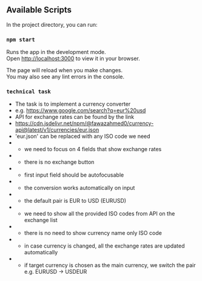 ## Available Scripts

In the project directory, you can run:

### `npm start`

Runs the app in the development mode.\
Open [http://localhost:3000](http://localhost:3000) to view it in your browser.

The page will reload when you make changes.\
You may also see any lint errors in the console.

### `technical task`
* The task is to implement a currency converter
* e.g. https://www.google.com/search?q=eur%20usd
* API for exchange rates can be found by the link
* https://cdn.jsdelivr.net/npm/@fawazahmed0/currency-api@latest/v1/currencies/eur.json
* 'eur.json' can be replaced with any ISO code we need
* - we need to focus on 4 fields that show exchange rates
* - there is no exchange button
* - first input field should be autofocusable
* - the conversion works automatically on input
* - the default pair is EUR to USD (EURUSD)
* - we need to show all the provided ISO codes from API on the exchange list
* - there is no need to show currency name only ISO code
* - in case currency is changed, all the exchange rates are updated automatically
* - if target currency is chosen as the main currency, we switch the pair e.g. EURUSD -> USDEUR
